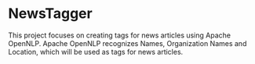 # NewsTagger
This project focuses on creating tags for news articles using Apache OpenNLP. Apache OpenNLP recognizes Names, Organization Names and Location, which will be used as tags for news articles.
